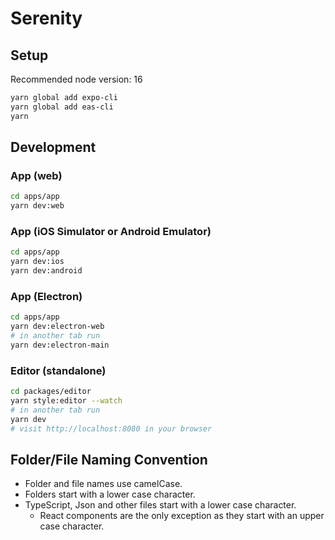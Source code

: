 # Serenity

## Setup

Recommended node version: 16

```sh
yarn global add expo-cli
yarn global add eas-cli
yarn
```

## Development

### App (web)

```sh
cd apps/app
yarn dev:web
```

### App (iOS Simulator or Android Emulator)

```sh
cd apps/app
yarn dev:ios
yarn dev:android
```

### App (Electron)

```sh
cd apps/app
yarn dev:electron-web
# in another tab run
yarn dev:electron-main
```

### Editor (standalone)

```sh
cd packages/editor
yarn style:editor --watch
# in another tab run
yarn dev
# visit http://localhost:8080 in your browser
```

## Folder/File Naming Convention

- Folder and file names use camelCase.
- Folders start with a lower case character.
- TypeScript, Json and other files start with a lower case character.
  - React components are the only exception as they start with an upper case character.
